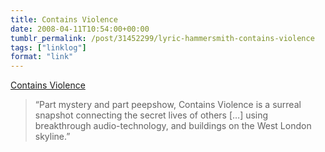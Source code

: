 ```yaml
---
title: Contains Violence
date: 2008-04-11T10:54:00+00:00
tumblr_permalink: /post/31452299/lyric-hammersmith-contains-violence
tags: ["linklog"]
format: "link"
---
```


[Contains Violence][1]

> &ldquo;Part mystery and part peepshow, Contains Violence is a surreal snapshot connecting the secret lives of others [&hellip;] using breakthrough audio-technology, and buildings on the West London skyline.&rdquo;

[1]: https://fueltheatre.com/projects/contains-violence/
